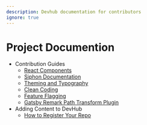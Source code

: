 ```yaml
---
description: Devhub documentation for contributors
ignore: true
---
```

# Project Documention

- Contribution Guides
    - [React Components](./components.md)
    - [Siphon Documentation](./siphon.md)
    - [Theming and Typography](./typography-theming.md)
    - [Clean Coding](./blog/clean-coding.md)
    - [Feature Flagging](./featureFlags.md)
    - [Gatsby Remark Path Transform Plugin](./gatsby-custom-plugins/gatsby-remark-path-transform.md)
- Adding Content to DevHub
    - [How to Register Your Repo](./registerRepo.md)

